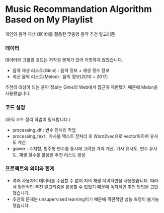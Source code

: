 # Music Recommandation Algorithm Based on My Playlist
개인의 음악 재생 데이터를 활용한 맞춤형 음악 추천 알고리즘

### 데이터
데이터와 크롤링 코드는 저작권 문제가 있어 커밋하지 않았습니다.

* 음악 재생 리스트(Ginie) : 음악 정보 + 재생 횟수 정보
* 최신 음악 리스트(Melon) : 음악 정보(2010 ~ 2017)

추천의 대상이 되는 음악 정보는 Ginie의 Web에서 접근이 제한됐기 때문에 Melon을 사용했습니다.

### 코드 설명
(아직 코드 정리 작업이 필요합니다.)
* processing_df   : 변수 전처리 작업
* processing_text : 가사를 텍스트 전처리 후 Word2vec으로 vector화하여 유사도 계산
* gower           : 수치형, 범주형 변수를 동시에 고려한 거리 계산. 가사 유사도, 변수 유사도, 재생 횟수를 활용한 추천 리스트 생성

### 프로젝트의 의미와 한계
* 여러 사용자의 데이터를 수집할 수 없어 저의 재생 데이터만을 사용했습니다. 따라서 일반적인 추천 알고리즘을 활용할 수 없었기 때문에 독자적인 추천 방법을 고민했습니다.
* 추천의 문제는 unsupervised learning이기 때문에 객관적인 성능 측정이 불가능했습니다.
